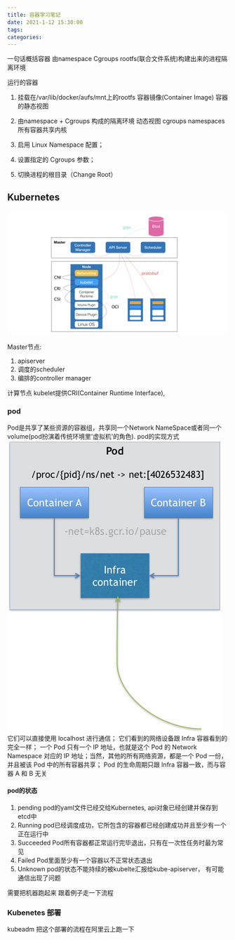 ```yaml
---
title: 容器学习笔记
date: 2021-1-12 15:30:00  
tags: 
categories:
---
```


一句话概括容器  由namespace Cgroups  rootfs(联合文件系统)构建出来的进程隔离环境

运行的容器
1. 挂载在/var/lib/docker/aufs/mnt上的rootfs 容器镜像(Container Image) 容器的静态视图
2. 由namespace + Cgroups 构成的隔离环境 动态视图
cgroups  namespaces   所有容器共享内核

1. 启用 Linux Namespace 配置；
2. 设置指定的 Cgroups 参数；
3. 切换进程的根目录（Change Root） 


## Kubernetes

![kubernetes架构](container/kubenetes.png) 

Master节点:  
1. apiserver 
2. 调度的scheduler
3. 编排的controller manager

计算节点
kubelet提供CRI(Container Runtime Interface), 

### pod
Pod是共享了某些资源的容器组，共享同一个Network NameSpace或者同一个volume(pod扮演着传统环境里'虚拟机'的角色).
pod的实现方式
![pod](container/pod.png) 
它们可以直接使用 localhost 进行通信；
它们看到的网络设备跟 Infra 容器看到的完全一样；
一个 Pod 只有一个 IP 地址，也就是这个 Pod 的 Network Namespace 对应的 IP 地址；当然，其他的所有网络资源，都是一个 Pod 一份，并且被该 Pod 中的所有容器共享；
Pod 的生命周期只跟 Infra 容器一致，而与容器 A 和 B 无关

#### pod的状态
1. pending pod的yaml文件已经交给Kubernetes, api对象已经创建并保存到etcd中
2. Running pod已经调度成功，它所包含的容器都已经创建成功并且至少有一个正在运行中
3. Succeeded Pod所有容器都正常运行完毕退出，只有在一次性任务时最为常见
4. Failed Pod里面至少有一个容器以不正常状态退出
5. Unknown pod的状态不能持续的被kubelte汇报给kube-apiserver， 有可能通信出现了问题


需要把机器跑起来 跟着例子走一下流程

### Kubenetes 部署
kubeadm  把这个部署的流程在阿里云上跑一下